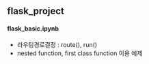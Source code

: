 ## flask_project

#### flask_basic.ipynb
- 라우팅경로결정 : route(), run()
- nested function, first class function 이용 예제
